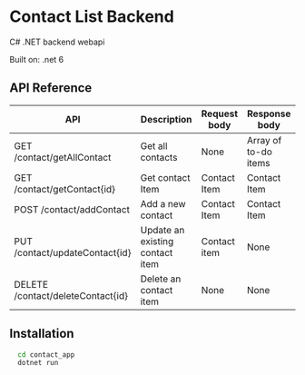 
# Contact List Backend

 C# .NET backend webapi 

Built on: .net 6

## API Reference
| **API**                           | **Description**                 | **Request body** | **Response body**    |
|-----------------------------------|---------------------------------|------------------|----------------------|
| GET /contact/getAllContact        | Get all contacts                | None             | Array of to-do items |
| GET /contact/getContact{id}           | Get contact Item                | Contact Item     | Contact Item         |
| POST /contact/addContact          | Add a new contact               | Contact Item     | Contact Item         |
| PUT /contact/updateContact{id}    | Update an existing contact item | Contact item     | None                 |
| DELETE /contact/deleteContact{id} | Delete an contact item          | None             | None                 |


## Installation


```bash
  cd contact_app
  dotnet run
```
    
